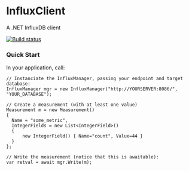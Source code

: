 # InfluxClient
A .NET InfluxDB client

[![Build status](https://ci.appveyor.com/api/projects/status/kab7aiacy0vjv1sr?svg=true)](https://ci.appveyor.com/project/danesparza/influxclient)

### Quick Start
In your application, call:

```CSharp
// Instanciate the InfluxManager, passing your endpoint and target database:
InfluxManager mgr = new InfluxManager("http://YOURSERVER:8086/", "YOUR_DATABASE");

// Create a measurement (with at least one value)
Measurement m = new Measurement()
{
  Name = "some_metric",
  IntegerFields = new List<IntegerField>()
  {
      new IntegerField() { Name="count", Value=44 }
  }
};

// Write the measurement (notice that this is awaitable):
var retval = await mgr.Write(m);
```
